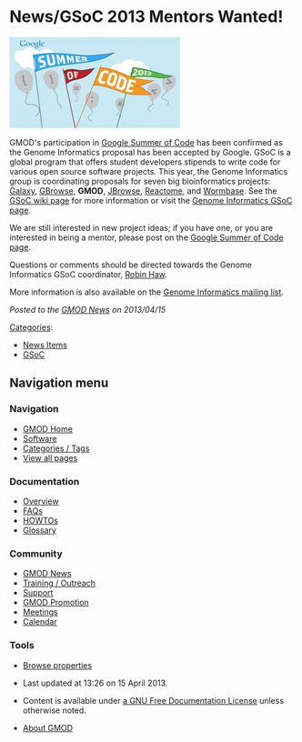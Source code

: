 



<span id="top"></span>




# <span dir="auto">News/GSoC 2013 Mentors Wanted!</span>











<a href="http://google-melange.com" rel="nofollow"
title="Google Summer of Code"><img
src="https://raw.githubusercontent.com/GMOD/gmod.github.io/main/mediawiki/images/thumb/c/c5/Soc-logo-google-blue.jpg/300px-Soc-logo-google-blue.jpg"
srcset="https://raw.githubusercontent.com/GMOD/gmod.github.io/main/mediawiki/images/thumb/c/c5/Soc-logo-google-blue.jpg/450px-Soc-logo-google-blue.jpg 1.5x, https://raw.githubusercontent.com/GMOD/gmod.github.io/main/mediawiki/images/thumb/c/c5/Soc-logo-google-blue.jpg/600px-Soc-logo-google-blue.jpg 2x"
width="300" height="160" alt="Google Summer of Code" /></a>



GMOD's participation in
<a href="http://google-melange.com" class="external text"
rel="nofollow">Google Summer of Code</a> has been confirmed as the
Genome Informatics proposal has been accepted by Google. GSoC is a
global program that offers student developers stipends to write code for
various open source software projects. This year, the Genome Informatics
group is coordinating proposals for seven big bioinformatics projects:
[Galaxy](../Galaxy.1 "Galaxy"), [GBrowse](../GBrowse.1 "GBrowse"),
**GMOD**, [JBrowse](../JBrowse.1 "JBrowse"),
<a href="http://reactome.org" class="external text"
rel="nofollow">Reactome</a>, and
<a href="http://wormbase.org" class="external text"
rel="nofollow">Wormbase</a>. See the [GSoC wiki page](../GSoC "GSoC")
for more information or visit the <a
href="http://www.google-melange.com/gsoc/org/google/gsoc2013/genomeinformatics"
class="external text" rel="nofollow">Genome Informatics GSoC page</a>.

We are still interested in new project ideas; if you have one, or you
are interested in being a mentor, please post on the [Google Summer of
Code page](../GSoC "GSoC").

Questions or comments should be directed towards the Genome Informatics
GSoC coordinator,
<a href="mailto:robin.haw@oicr.on.ca" class="external text"
rel="nofollow">Robin Haw</a>.

More information is also available on the
<a href="https://groups.google.com/group/genome-informatics"
class="external text" rel="nofollow">Genome Informatics mailing list</a>.

  



*Posted to the [GMOD News](../GMOD_News "GMOD News") on 2013/04/15*






[Categories](../Special%3ACategories "Special%3ACategories"):

- [News Items](../Category%3ANews_Items "Category%3ANews Items")
- [GSoC](../Category%3AGSoC "Category%3AGSoC")






## Navigation menu






### 



<a href="../Main_Page"
style="background-image: url(../../images/GMOD-cogs.png);"
title="Visit the main page"></a>


### Navigation



- <span id="n-GMOD-Home">[GMOD Home](../Main_Page)</span>
- <span id="n-Software">[Software](../GMOD_Components)</span>
- <span id="n-Categories-.2F-Tags">[Categories /
  Tags](../Categories)</span>
- <span id="n-View-all-pages">[View all
  pages](../Special:AllPages)</span>




### Documentation



- <span id="n-Overview">[Overview](../Overview)</span>
- <span id="n-FAQs">[FAQs](../Category%3AFAQ)</span>
- <span id="n-HOWTOs">[HOWTOs](../Category%3AHOWTO)</span>
- <span id="n-Glossary">[Glossary](../Glossary)</span>




### Community



- <span id="n-GMOD-News">[GMOD News](../GMOD_News)</span>
- <span id="n-Training-.2F-Outreach">[Training /
  Outreach](../Training_and_Outreach)</span>
- <span id="n-Support">[Support](../Support)</span>
- <span id="n-GMOD-Promotion">[GMOD Promotion](../GMOD_Promotion)</span>
- <span id="n-Meetings">[Meetings](../Meetings)</span>
- <span id="n-Calendar">[Calendar](../Calendar)</span>




### Tools

- <span id="t-smwbrowselink"><a href="../Special%3ABrowse/News-2FGSoC_2013_Mentors_Wanted!"
  rel="smw-browse">Browse properties</a></span>



- <span id="footer-info-lastmod">Last updated at 13:26 on 15 April
  2013.</span>
<!-- - <span id="footer-info-viewcount">9,837 page views.</span> -->
- <span id="footer-info-copyright">Content is available under
  <a href="http://www.gnu.org/licenses/fdl-1.3.html" class="external"
  rel="nofollow">a GNU Free Documentation License</a> unless otherwise
  noted.</span>

<!-- -->

- <span id="footer-places-about">[About
  GMOD](../GMOD%3AAbout "GMOD%3AAbout")</span>

<!-- -->




